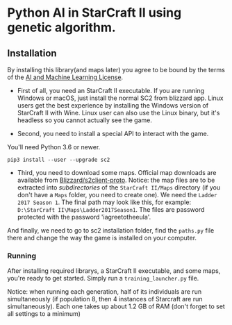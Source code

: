# Python AI in StarCraft II using genetic algorithm.

## Installation

By installing this library(and maps later) you agree to be bound by the terms of the [AI and Machine Learning License](http://blzdistsc2-a.akamaihd.net/AI_AND_MACHINE_LEARNING_LICENSE.html).

- First of all, you need an StarCraft II executable. If you are running Windows or macOS, just install the normal SC2 from blizzard app. Linux users get the best experience by installing the Windows version of StarCraft II with Wine. Linux user can also use the Linux binary, but it's headless so you cannot actually see the game.

- Second, you need to install a special API to interact with the game.

You'll need Python 3.6 or newer.

```
pip3 install --user --upgrade sc2
```

- Third, you need to download some maps. Official map downloads are available from [Blizzard/s2client-proto](https://github.com/Blizzard/s2client-proto#downloads). Notice: the map files are to be extracted into *subdirectories* of the `StarCraft II/Maps` directory (if you don't have a `Maps` folder, you need to create one). We need the `Ladder 2017 Season 1`. 
The final path may look like this, for example: `D:\StarCraft II\Maps\Ladder2017Season1`.
The files are password protected with the password 'iagreetotheeula'.

And finally, we need to go to sc2 installation folder, find the `paths.py` file there and change the way the game is installed on your computer.

### Running

After installing required librarys, a StarCraft II executable, and some maps, you're ready to get started. Simply run a `training_launcher.py` file. 

Notice: when running each generation, half of its individuals are run simultaneously (if population 8, then 4 instances of Starcraft are run simultaneously). Each one takes up about 1.2 GB of RAM (don't forget to set all settings to a minimum)
